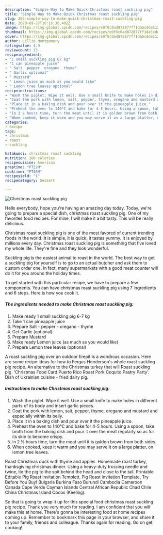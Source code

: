 ```yaml
---
description: "Simple Way to Make Quick Christmas roast suckling pig"
title: "Simple Way to Make Quick Christmas roast suckling pig"
slug: 205-simple-way-to-make-quick-christmas-roast-suckling-pig
date: 2020-09-27T10:16:36.492Z
image: https://img-global.cpcdn.com/recipes/e0f8c0ad872877ff1da5cdde1123ce88/751x532cq70/christmas-roast-suckling-pig-recipe-main-photo.jpg
thumbnail: https://img-global.cpcdn.com/recipes/e0f8c0ad872877ff1da5cdde1123ce88/751x532cq70/christmas-roast-suckling-pig-recipe-main-photo.jpg
cover: https://img-global.cpcdn.com/recipes/e0f8c0ad872877ff1da5cdde1123ce88/751x532cq70/christmas-roast-suckling-pig-recipe-main-photo.jpg
author: Lillie Montgomery
ratingvalue: 4.9
reviewcount: 13
recipeingredient:
- "1 small suckling pig 67 kg"
- "1 can pineapple juice"
- " Salt  pepper  oregano  thyme"
- " Garlic optional"
- " Mustard"
- " Lemon juice as much as you would like"
- " Lemon tree leaves optional"
recipeinstructions:
- "Wash the piglet. Wipe it well. Use a small knife to make holes in different parts of its body and insert garlic pieces."
- "Coat the pork with lemon, salt, pepper, thyme, oregano and mustard and especially within its belly."
- "Place it in a baking dish and pour over it the pineapple juice."
- "Preheat the oven to 140°C and bake for 4-5 hours. Using a spoon, take broth from the baking dish and pour it over the meat regularly so as for its skin to become crispy."
- "In 2 ½ hours time, turn the meat until it is golden brown from both sides."
- "When cooked, keep it warm and you may serve it on a large platter, on lemon tree leaves."
categories:
- Recipe
tags:
- christmas
- roast
- suckling

katakunci: christmas roast suckling 
nutrition: 160 calories
recipecuisine: American
preptime: "PT22M"
cooktime: "PT40M"
recipeyield: "1"
recipecategory: Dessert

---
```



![Christmas roast suckling pig](https://img-global.cpcdn.com/recipes/e0f8c0ad872877ff1da5cdde1123ce88/751x532cq70/christmas-roast-suckling-pig-recipe-main-photo.jpg)

Hello everybody, hope you're having an amazing day today. Today, we're going to prepare a special dish, christmas roast suckling pig. One of my favorites food recipes. For mine, I will make it a bit tasty. This will be really delicious.

Christmas roast suckling pig is one of the most favored of current trending foods in the world. It is simple, it is quick, it tastes yummy. It is enjoyed by millions every day. Christmas roast suckling pig is something that I've loved my whole life. They're fine and they look wonderful.

Suckling pig is the easiest animal to roast in the world. The best way to get a suckling pig for yourself is to go to an actual butcher and ask them to custom order one. In fact, many supermarkets with a good meat counter will do it for you around the holiday times.


To get started with this particular recipe, we have to prepare a few components. You can have christmas roast suckling pig using 7 ingredients and 6 steps. Here is how you cook it.

<!--inarticleads1-->

##### The ingredients needed to make Christmas roast suckling pig:

1. Make ready 1 small suckling pig 6-7 kg
1. Take 1 can pineapple juice
1. Prepare  Salt - pepper - oregano - thyme
1. Get  Garlic (optional)
1. Prepare  Mustard
1. Make ready  Lemon juice (as much as you would like)
1. Prepare  Lemon tree leaves (optional)


A roast suckling pig over an outdoor firepit is a wondrous occasion. Here are some recipe ideas for how to Fergus Henderson&#39;s whole roast suckling pig recipe. An alternative to the Christmas turkey that will Roast suckling pig. &#39;Christmas Food Card Puerto Rico Roast Pork Coquito Pastry Party&#39;. Dish of Ukrainian cuisine - fried dairy pig. 

<!--inarticleads2-->

##### Instructions to make Christmas roast suckling pig:

1. Wash the piglet. Wipe it well. Use a small knife to make holes in different parts of its body and insert garlic pieces.
1. Coat the pork with lemon, salt, pepper, thyme, oregano and mustard and especially within its belly.
1. Place it in a baking dish and pour over it the pineapple juice.
1. Preheat the oven to 140°C and bake for 4-5 hours. Using a spoon, take broth from the baking dish and pour it over the meat regularly so as for its skin to become crispy.
1. In 2 ½ hours time, turn the meat until it is golden brown from both sides.
1. When cooked, keep it warm and you may serve it on a large platter, on lemon tree leaves.


Roast Christmas duck with thyme and apples. Homemade roast turkey, thanksgiving christmas dinner. Using a heavy-duty trussing needle and twine, tie the pig to the spit behind the head and close to the tail. Printable Editable Pig Roast Invitation Templett, Pig Roast Invitation Template, Try Before You Buy! Bulgaria Burkina Faso Burundi Cambodia Cameroon Canada Cape Verde Cayman Islands Central African Republic Chad Chile China Christmas Island Cocos (Keeling). 

So that is going to wrap it up for this special food christmas roast suckling pig recipe. Thank you very much for reading. I am confident that you will make this at home. There's gonna be interesting food at home recipes coming up. Remember to bookmark this page in your browser, and share it to your family, friends and colleague. Thanks again for reading. Go on get cooking!
